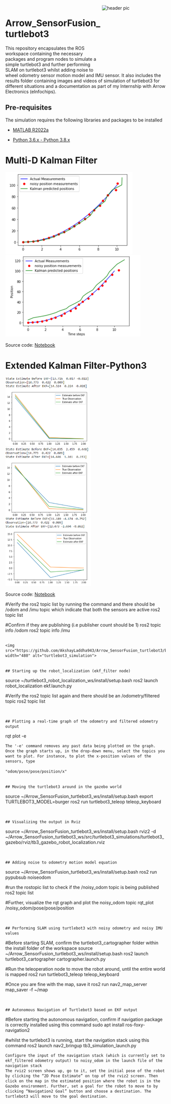 <img src="https://github.com/AkshayLaddha943/Arrow_SensorFusion_turtlebot3/blob/main/Arrow.png" align="right" height="200" width="200" alt="header pic"/>

# Arrow_SensorFusion_turtlebot3

This repository encapsulates the ROS workspace containing the necessary packages and program nodes to simulate a simple turtlebot3 and further performing SLAM on turtlebot3 whilst adding noise to wheel odometry sensor motion model and IMU sensor. It also includes the results folder containing images and videos of simulation of turtlebot3 for different situations and a documentation as part of my Internship with Arrow Electronics (eInfochips).

## Pre-requisites

The simulation requires the following libraries and packages to be installed

- [MATLAB R2022a](https://www.mathworks.com/help/control/index.html?s_tid=CRUX_lftnav)

- [Python 3.6.x - Python 3.8.x](https://www.python.org/)


# Multi-D Kalman Filter

<p align="left"> <img src="https://github.com/AkshayLaddha943/Arrow_SensorFusion_turtlebot3_ws/blob/second/results/multi-d%20kalman%20filter/mult-d-kalman_1.PNG" width="400"> 
<img src="https://github.com/AkshayLaddha943/Arrow_SensorFusion_turtlebot3_ws/blob/second/results/multi-d%20kalman%20filter/multi-d_kalman_2.PNG" width="425">

Source code: [Notebook](https://github.com/AkshayLaddha943/Arrow_SensorFusion_turtlebot3_ws/blob/second/Kalman_Filter_python/Multi-D%20Kalman.ipynb)


# Extended Kalman Filter-Python3

<p align="left"> <img src="https://github.com/AkshayLaddha943/Arrow_SensorFusion_turtlebot3_ws/blob/second/results/EKF_results/ekf_1.PNG" width="265"> 
<img src="https://github.com/AkshayLaddha943/Arrow_SensorFusion_turtlebot3_ws/blob/second/results/EKF_results/ekf_2.PNG" width="270">
<img src="https://github.com/AkshayLaddha943/Arrow_SensorFusion_turtlebot3_ws/blob/second/results/EKF_results/ekf_3.PNG" width="270">

Source code: [Notebook](https://github.com/AkshayLaddha943/Arrow_SensorFusion_turtlebot3_ws/blob/second/Kalman_Filter_python/EKF.ipynb)

#Verify the ros2 topic list by running the command and there should be /odom and /imu topic which indicate that both the sensors are active
ros2 topic list

#Confirm if they are publishing (i.e publisher count should be 1)
ros2 topic info /odom
ros2 topic info /imu
```

<img src="https://github.com/AkshayLaddha943/Arrow_SensorFusion_turtlebot3/blob/main/results/turtlebot3/turtlebot3_gazebo.png" width="480" alt="turtlebot3_simulation">


## Starting up the robot_localization (ekf_filter node)

```
source ~/turtlebot3_robot_localization_ws/install/setup.bash
ros2 launch robot_localization ekf.launch.py

#Verify the ros2 topic list again and there should be an /odometry/filtered topic
ros2 topic list
```


## Plotting a real-time graph of the odometry and filtered odometry output

```
rqt plot -e
```
The '-e' command removes any past data being plotted on the graph.
Once the graph starts up, in the drop-down menu, select the topics you want to plot. For instance, to plot the x-position values of the sensors, type

"odom/pose/pose/position/x"


## Moving the turtlebot3 around in the gazebo world

```
source ~/Arrow_SensorFusion_turtlebot3_ws/install/setup.bash
export TURTLEBOT3_MODEL=burger
ros2 run turtlebot3_teleop teleop_keyboard
```


## Visualizing the output in Rviz

```
source  ~/Arrow_SensorFusion_turtlebot3_ws/install/setup.bash
rviz2 -d ~/Arrow_SensorFusion_turtlebot3_ws/src/turtlebot3_simulations/turtlebot3_gazebo/rviz/tb3_gazebo_robot_localization.rviz
```


## Adding noise to odometry motion model equation

```
source  ~/Arrow_SensorFusion_turtlebot3_ws/install/setup.bash
ros2 run pypubsub noiseodom

#run the rostopic list to check if the /noisy_odom topic is being published
ros2 topic list

#Further, visualize the rqt graph and plot the noisy_odom topic
rqt_plot /noisy_odom/pose/pose/position
```


## Performing SLAM using turtlebot3 with noisy odometry and noisy IMU values

```
#Before starting SLAM, confirm the turtlebot3_cartographer folder within the install folder of the workspace
source  ~/Arrow_SensorFusion_turtlebot3_ws/install/setup.bash
ros2 launch turtlebot3_cartographer cartographer.launch.py

#Run the teleoperation node to move the robot around, until the entire world is mapped
ros2 run turtlebot3_teleop teleop_keyboard

#Once you are fine with the map, save it
ros2 run nav2_map_server map_saver -f ~/map
```


## Autonomous Navigation of Turtlebot3 based on EKF output

```
#Before starting the autonomous navigation, confirm if navigation package is correctly installed using this command
sudo apt install ros-foxy-navigation2

#whilst the turtlebot3 is running, start the navigation stack using this command
ros2 launch nav2_bringup tb3_simulation_launch.py
```
Configure the input of the navigation stack (which is currently set to ekf_filtered odometry output) to noisy_odom in the launch file of the navigation stack
The rviz2 screen shows up, go to it, set the initial pose of the robot by clicking the “2D Pose Estimate” on top of the rviz2 screen. Then click on the map in the estimated position where the robot is in the Gazebo environment. Further, set a goal for the robot to move to by clicking “Navigation2 Goal” button and choose a destination. The turtlebot3 will move to the goal destination.

